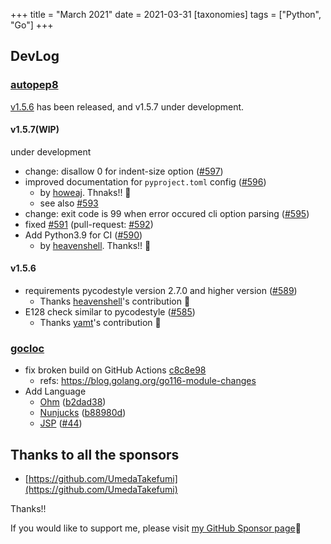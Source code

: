 +++
title = "March 2021"
date = 2021-03-31
[taxonomies]
tags = ["Python", "Go"]
+++

## DevLog

### [autopep8](https://github.com/hhatto/autopep8)

[v1.5.6](https://github.com/hhatto/autopep8/releases/tag/v1.5.6) has been released, and v1.5.7 under development.

#### v1.5.7(WIP)

under development

* change: disallow 0 for indent-size option ([#597](https://github.com/hhatto/autopep8/pull/597))
* improved documentation for `pyproject.toml` config ([#596](https://github.com/hhatto/autopep8/pull/596))
    * by [howeaj](https://github.com/howeaj). Thnaks!! 🤝 
    * see also [#593](https://github.com/hhatto/autopep8/pull/593)
* change: exit code is 99 when error occured cli option parsing ([#595](https://github.com/hhatto/autopep8/pull/595))
* fixed [#591](https://github.com/hhatto/autopep8/issues/591) (pull-request: [#592](https://github.com/hhatto/autopep8/pull/592))
* Add Python3.9 for CI ([#590](https://github.com/hhatto/autopep8/pull/590))
    * by [heavenshell](https://github.com/heavenshell). Thanks!! 🤝 

#### v1.5.6

* requirements pycodestyle version 2.7.0 and higher version ([#589](https://github.com/hhatto/autopep8/pull/589))
    * Thanks [heavenshell](https://github.com/heavenshell)'s contribution 🤝 
* E128 check similar to pycodestyle ([#585](https://github.com/hhatto/autopep8/pull/585))
    * Thanks [yamt](https://github.com/yamt)'s contribution 🤝 


### [gocloc](https://github.com/hhatto/gocloc)

* fix broken build on GitHub Actions [c8c8e98](https://github.com/hhatto/gocloc/commit/c8c8e9894825d5de6f88543377f1b881e999e6f5)
    * refs: https://blog.golang.org/go116-module-changes
* Add Language
    * [Ohm](https://github.com/harc/ohm) ([b2dad38](https://github.com/hhatto/gocloc/commit/b2dad3847df87ab84c56bb8d27c91ca041e69c16))
    * [Nunjucks](https://mozilla.github.io/nunjucks/) ([b88980d](https://github.com/hhatto/gocloc/commit/b88980d11e4e4d8f546c34e05174a3aac2309265))
    * [JSP](https://en.wikipedia.org/wiki/Jakarta_Server_Pages) ([#44](https://github.com/hhatto/gocloc/pull/44))


## Thanks to all the sponsors
* [https://github.com/UmedaTakefumi](https://github.com/UmedaTakefumi)

Thanks!!

If you would like to support me, please visit [my GitHub Sponsor page](https://github.com/sponsors/hhatto)🚪 

<!-- more -->
